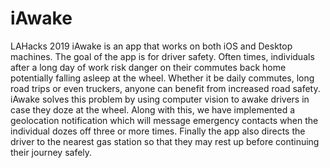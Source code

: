 # iAwake
LAHacks 2019
iAwake is an app that works on both iOS and Desktop machines. The goal of the app is for driver safety. Often times, individuals after a long day of work risk danger on their commutes back home potentially falling asleep at the wheel. Whether it be daily commutes, long road trips or even truckers, anyone can benefit from increased road safety. iAwake solves this problem by using computer vision to awake drivers in case they doze at the wheel. Along with this, we have implemented a geolocation notification which will message emergency contacts when the individual dozes off three or more times. Finally the app also directs the driver to the nearest gas station so that they may rest up before continuing their journey safely.
